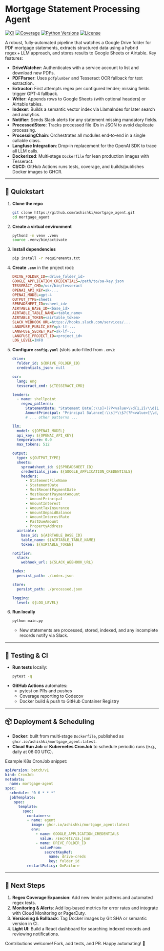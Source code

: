 # Mortgage Statement Processing Agent

[![CI](https://github.com/ashishki/mortgage_agent/actions/workflows/ci-cd.yml/badge.svg)](https://github.com/ashishki/mortgage_agent/actions)
[![Coverage](https://codecov.io/gh/ashishki/mortgage_agent/branch/main/graph/badge.svg)](https://codecov.io/gh/ashishki/mortgage_agent)
[![Python Versions](https://img.shields.io/badge/python-3.8%2C3.9%2C3.10%2C3.11-blue)](https://www.python.org)
[![License](https://img.shields.io/badge/license-MIT-green)](LICENSE)

A robust, fully‑automated pipeline that watches a Google Drive folder for PDF mortgage statements, extracts structured data using a hybrid regex + LLM approach, and stores results to Google Sheets or Airtable. Key features:

- **DriveWatcher**: Authenticates with a service account to list and download new PDFs.
- **PDFParser**: Uses `pdfplumber` and Tesseract OCR fallback for text extraction.
- **Extractor**: First attempts regex per configured lender; missing fields trigger GPT‑4 fallback.
- **Writer**: Appends rows to Google Sheets (with optional headers) or Airtable tables.
- **Indexer**: Builds a semantic vector index via LlamaIndex for later search and analytics.
- **Notifier**: Sends Slack alerts for any statement missing mandatory fields.
- **ProcessedStore**: Tracks processed file IDs in JSON to avoid duplicate processing.
- **ProcessingChain**: Orchestrates all modules end‑to‑end in a single callable class.
- **Langfuse Integration**: Drop‑in replacement for the OpenAI SDK to trace all LLM calls.
- **Dockerized**: Multi‑stage `Dockerfile` for lean production images with Tesseract.
- **CI/CD**: GitHub Actions runs tests, coverage, and builds/publishes Docker images to GHCR.

---

## 🚀 Quickstart

1. **Clone the repo**
   ```bash
   git clone https://github.com/ashishki/mortgage_agent.git
   cd mortgage_agent
   ```

2. **Create a virtual environment**
   ```bash
   python3 -m venv .venv
   source .venv/bin/activate
   ```

3. **Install dependencies**
   ```bash
   pip install -r requirements.txt
   ```

4. **Create `.env`** in the project root:
   ```ini
   DRIVE_FOLDER_ID=<drive_folder_id>
   GOOGLE_APPLICATION_CREDENTIALS=/path/to/sa-key.json
   TESSERACT_CMD=/usr/bin/tesseract
   OPENAI_API_KEY=sk-...
   OPENAI_MODEL=gpt-4
   OUTPUT_TYPE=sheets
   SPREADSHEET_ID=<sheet_id>
   AIRTABLE_BASE_ID=<base_id>
   AIRTABLE_TABLE_NAME=<table_name>
   AIRTABLE_TOKEN=<airtable_token>
   SLACK_WEBHOOK_URL=https://hooks.slack.com/services/...
   LANGFUSE_PUBLIC_KEY=pk-lf-...
   LANGFUSE_SECRET_KEY=sk-lf-...
   LANGFUSE_PROJECT_ID=<project_id>
   LOG_LEVEL=INFO
   ```

5. **Configure `config.yaml`** (slots auto‑filled from `.env`):
   ```yaml
   drive:
     folder_id: ${DRIVE_FOLDER_ID}
     credentials_json: null

   ocr:
     lang: eng
     tesseract_cmd: ${TESSERACT_CMD}

   lenders:
     - name: shellpoint
       regex_patterns:
         StatementDate: "Statement Date[:\\s]+(?P<value>\\d{1,2}/\\d{1,2}/\\d{4})"
         AmountPrincipal: "Principal Balance[:\\s]*\\$?(?P<value>[\\d,]+\\.\\d{2})"
         # ... other patterns ...

   llm:
     model: ${OPENAI_MODEL}
     api_key: ${OPENAI_API_KEY}
     temperature: 0.0
     max_tokens: 512

   output:
     type: ${OUTPUT_TYPE}
     sheets:
       spreadsheet_id: ${SPREADSHEET_ID}
       credentials_json: ${GOOGLE_APPLICATION_CREDENTIALS}
       headers:
         - StatementFileName
         - StatementDate
         - MostRecentPaymentDate
         - MostRecentPaymentAmount
         - AmountPrincipal
         - AmountInterest
         - AmountTaxInsurance
         - AmountUnpaidBalance
         - AmountInterestRate
         - PastDueAmount
         - PropertyAddress
     airtable:
       base_id: ${AIRTABLE_BASE_ID}
       table_name: ${AIRTABLE_TABLE_NAME}
       token: ${AIRTABLE_TOKEN}

   notifier:
     slack:
       webhook_url: ${SLACK_WEBHOOK_URL}

   index:
     persist_path: ./index.json

   store:
     persist_path: ./processed.json

   logging:
     level: ${LOG_LEVEL}
   ```

6. **Run locally**
   ```bash
   python main.py
   ```
   - New statements are processed, stored, indexed, and any incomplete records notify via Slack.

---

## 🧪 Testing & CI

- **Run tests** locally:
  ```bash
  pytest -q
  ```
- **GitHub Actions** automates:
  - pytest on PRs and pushes
  - Coverage reporting to Codecov
  - Docker build & push to GitHub Container Registry

---

## 📦 Deployment & Scheduling

- **Docker**: built from multi‑stage `Dockerfile`, published as `ghcr.io/ashishki/mortgage_agent:latest`.
- **Cloud Run Job** or **Kubernetes CronJob** to schedule periodic runs (e.g., daily at 06:00 UTC).

Example K8s CronJob snippet:
```yaml
apiVersion: batch/v1
kind: CronJob
metadata:
  name: mortgage-agent
spec:
  schedule: "0 6 * * *"
  jobTemplate:
    spec:
      template:
        spec:
          containers:
          - name: agent
            image: ghcr.io/ashishki/mortgage_agent:latest
            env:
              - name: GOOGLE_APPLICATION_CREDENTIALS
                value: /secrets/sa.json
              - name: DRIVE_FOLDER_ID
                valueFrom:
                  secretKeyRef:
                    name: drive-creds
                    key: folder_id
          restartPolicy: OnFailure
``` 

---

## 🔧 Next Steps

1. **Regex Coverage Expansion**: Add new lender patterns and automated regex tests.
2. **Monitoring & Alerts**: Add log‑based metrics for error rates and integrate with Cloud Monitoring or PagerDuty.
3. **Versioning & Rollback**: Tag Docker images by Git SHA or semantic version in CI.
4. **Light UI**: Build a React dashboard for searching indexed records and reviewing notifications.

Contributions welcome! Fork, add tests, and PR. Happy automating! 🚀

